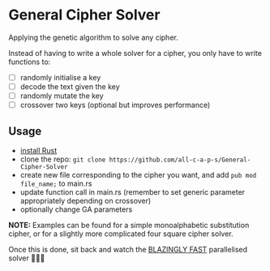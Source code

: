 # General Cipher Solver
Applying the genetic algorithm to solve any cipher. 

Instead of having to write a whole solver for a cipher, you only have to write functions to:
- [ ] randomly initialise a key
- [ ] decode the text given the key
- [ ] randomly mutate the key
- [ ] crossover two keys (optional but improves performance)

## Usage
- [install Rust](https://www.rust-lang.org/)
- clone the repo: ```git clone https://github.com/all-c-a-p-s/General-Cipher-Solver```
- create new file corresponding to the cipher you want, and add ```pub mod file_name;``` to main.rs
- update function call in main.rs (remember to set generic parameter appropriately depending on crossover)
- optionally change GA parameters

**NOTE:** Examples can be found for a simple monoalphabetic substitution cipher, or for a slightly more complicated four square cipher solver.

Once this is done, sit back and watch the [BLAZINGLY FAST](https://programmerhumor.io/rust-memes/rust-is-blazingly-fast-and-we-wont-shut-up-about-it-f24q) parallelised solver 🚀🚀🚀
